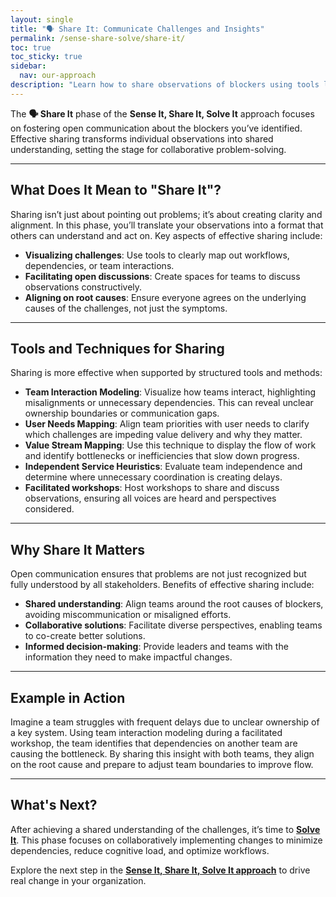 ```yaml
---
layout: single
title: "🗣 Share It: Communicate Challenges and Insights"
permalink: /sense-share-solve/share-it/
toc: true
toc_sticky: true
sidebar:
  nav: our-approach
description: "Learn how to share observations of blockers using tools like team interaction modeling and value stream mapping, fostering a shared understanding of challenges."
---
```


The **🗣 Share It** phase of the **Sense It, Share It, Solve It** approach focuses on fostering open communication about the blockers you’ve identified. Effective sharing transforms individual observations into shared understanding, setting the stage for collaborative problem-solving.

---

## What Does It Mean to "Share It"?

Sharing isn’t just about pointing out problems; it’s about creating clarity and alignment. In this phase, you’ll translate your observations into a format that others can understand and act on. Key aspects of effective sharing include:

- **Visualizing challenges**: Use tools to clearly map out workflows, dependencies, or team interactions.
- **Facilitating open discussions**: Create spaces for teams to discuss observations constructively.
- **Aligning on root causes**: Ensure everyone agrees on the underlying causes of the challenges, not just the symptoms.

---

## Tools and Techniques for Sharing

Sharing is more effective when supported by structured tools and methods:

- **Team Interaction Modeling**: Visualize how teams interact, highlighting misalignments or unnecessary dependencies. This can reveal unclear ownership boundaries or communication gaps.
- **User Needs Mapping**: Align team priorities with user needs to clarify which challenges are impeding value delivery and why they matter.
- **Value Stream Mapping**: Use this technique to display the flow of work and identify bottlenecks or inefficiencies that slow down progress.
- **Independent Service Heuristics**: Evaluate team independence and determine where unnecessary coordination is creating delays.
- **Facilitated workshops**: Host workshops to share and discuss observations, ensuring all voices are heard and perspectives considered.

---

## Why Share It Matters

Open communication ensures that problems are not just recognized but fully understood by all stakeholders. Benefits of effective sharing include:

- **Shared understanding**: Align teams around the root causes of blockers, avoiding miscommunication or misaligned efforts.
- **Collaborative solutions**: Facilitate diverse perspectives, enabling teams to co-create better solutions.
- **Informed decision-making**: Provide leaders and teams with the information they need to make impactful changes.

---

## Example in Action

Imagine a team struggles with frequent delays due to unclear ownership of a key system. Using team interaction modeling during a facilitated workshop, the team identifies that dependencies on another team are causing the bottleneck. By sharing this insight with both teams, they align on the root cause and prepare to adjust team boundaries to improve flow.

---

## What's Next?

After achieving a shared understanding of the challenges, it’s time to **[Solve It](/sense-share-solve/solve-it/)**. This phase focuses on collaboratively implementing changes to minimize dependencies, reduce cognitive load, and optimize workflows.

Explore the next step in the **[Sense It, Share It, Solve It approach](/sense-share-solve/)** to drive real change in your organization.

